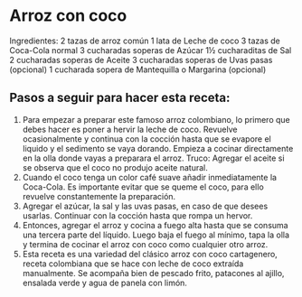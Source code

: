 # Arroz con coco
Ingredientes:
 2 tazas de arroz común
 1 lata de Leche de coco
 3 tazas de Coca-Cola normal
 3 cucharadas soperas de Azúcar
 1½ cucharaditas de Sal
 2 cucharadas soperas de Aceite
 3 cucharadas soperas de Uvas pasas (opcional)
 1 cucharada sopera de Mantequilla o Margarina (opcional)
 
## Pasos a seguir para hacer esta receta:
1. Para empezar a preparar este famoso arroz colombiano, lo primero que debes hacer es poner a hervir la leche de coco. Revuelve ocasionalmente y continua con la cocción hasta que se evapore el liquido y el sedimento se vaya dorando.
Empieza a cocinar directamente en la olla donde vayas a preparara el arroz.
Truco: Agregar el aceite si se observa que el coco no produjo aceite natural.
2. Cuando el coco tenga un color café suave añadir inmediatamente la Coca-Cola. Es importante evitar que se queme el coco, para ello revuelve constantemente la preparación.
3. Agregar el azúcar, la sal y las uvas pasas, en caso de que desees usarlas. Continuar con la cocción hasta que rompa un hervor.
4. Entonces, agregar el arroz y cocina a fuego alta hasta que se consuma una tercera parte del líquido. Luego baja el fuego al mínimo, tapa la olla y termina de cocinar el arroz con coco como cualquier otro arroz.
5. Esta receta es una variedad del clásico arroz con coco cartagenero, receta colombiana que se hace con leche de coco extraída manualmente. Se acompaña bien de pescado frito, patacones al ajillo, ensalada verde y agua de panela con limón.
